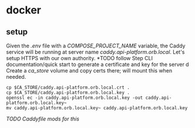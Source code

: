 # docker
## setup
Given the _.env_ file with a _COMPOSE_PROJECT_NAME_ variable, the Caddy service will be running at server name _caddy.api-platform.orb.local_. Let's setup HTTPS with our own authority.
*TODO follow Step CLI documentation/quick start to generate a certificate and key for the server
d
Create a _ca_store_ volume and copy certs there; will mount this when needed.
```
cp $CA_STORE/caddy.api-platform.orb.local.crt .
cp $CA_STORE/caddy.api-platform.orb.local.key .
openssl ec -in caddy.api-platform.orb.local.key -out caddy.api-platform.orb.local.key~
mv caddy.api-platform.orb.local.key~ caddy.api-platform.orb.local.key
```
*TODO Caddyfile mods for this*



